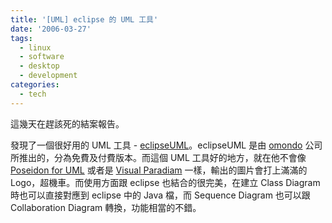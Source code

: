 ```yaml
---
title: '[UML] eclipse 的 UML 工具'
date: '2006-03-27'
tags:
  - linux
  - software
  - desktop
  - development
categories:
  - tech
---
```

這幾天在趕該死的結案報告。  
  
發現了一個很好用的 UML 工具 - [eclipseUML](http://www.eclipsedownload.com/product.html)。eclipseUML 是由 [omondo](http://www.omondo.com/) 公司所推出的，分為免費及付費版本。而這個 UML 工具好的地方，就在他不會像 [Poseidon for UML](http://www.gentleware.com/) 或者是 [Visual Paradiam](http://www.visual-paradigm.com/) 一樣，輸出的圖片會打上滿滿的 Logo，超機車。而使用方面跟 eclipse 也結合的很完美，在建立 Class Diagram 時也可以直接對應到 eclipse 中的 Java 檔，而 Sequence Diagram 也可以跟 Collaboration Diagram 轉換，功能相當的不錯。